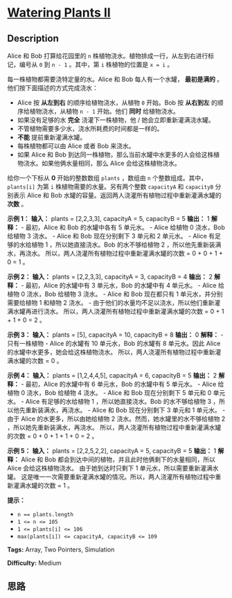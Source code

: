 # [Watering Plants II][title]

## Description

Alice 和 Bob 打算给花园里的 `n` 株植物浇水。植物排成一行，从左到右进行标记，编号从 `0` 到 `n - 1` 。其中，第 `i`
株植物的位置是 `x = i` 。

每一株植物都需要浇特定量的水。Alice 和 Bob 每人有一个水罐， **最初是满的** 。他们按下面描述的方式完成浇水：

  *  Alice 按 **从左到右** 的顺序给植物浇水，从植物 `0` 开始。Bob 按 **从右到左** 的顺序给植物浇水，从植物 `n - 1` 开始。他们 **同时** 给植物浇水。
  * 如果没有足够的水 **完全** 浇灌下一株植物，他 / 她会立即重新灌满浇水罐。
  * 不管植物需要多少水，浇水所耗费的时间都是一样的。
  * **不能** 提前重新灌满水罐。
  * 每株植物都可以由 Alice 或者 Bob 来浇水。
  * 如果 Alice 和 Bob 到达同一株植物，那么当前水罐中水更多的人会给这株植物浇水。如果他俩水量相同，那么 Alice 会给这株植物浇水。

给你一个下标从 **0** 开始的整数数组 `plants` ，数组由 `n` 个整数组成。其中，`plants[i]` 为第 `i`
株植物需要的水量。另有两个整数 `capacityA` 和 `capacityB` 分别表示 Alice 和 Bob
水罐的容量。返回两人浇灌所有植物过程中重新灌满水罐的 **次数** 。



**示例 1：**
            **输入：** plants = [2,2,3,3], capacityA = 5, capacityB = 5    **输出：** 1    **解释：**    - 最初，Alice 和 Bob 的水罐中各有 5 单元水。    - Alice 给植物 0 浇水，Bob 给植物 3 浇水。    - Alice 和 Bob 现在分别剩下 3 单元和 2 单元水。    - Alice 有足够的水给植物 1 ，所以她直接浇水。Bob 的水不够给植物 2 ，所以他先重新装满水，再浇水。    所以，两人浇灌所有植物过程中重新灌满水罐的次数 = 0 + 0 + 1 + 0 = 1 。

**示例 2：**
            **输入：** plants = [2,2,3,3], capacityA = 3, capacityB = 4    **输出：** 2    **解释：**    - 最初，Alice 的水罐中有 3 单元水，Bob 的水罐中有 4 单元水。    - Alice 给植物 0 浇水，Bob 给植物 3 浇水。    - Alice 和 Bob 现在都只有 1 单元水，并分别需要给植物 1 和植物 2 浇水。    - 由于他们的水量均不足以浇水，所以他们重新灌满水罐再进行浇水。    所以，两人浇灌所有植物过程中重新灌满水罐的次数 = 0 + 1 + 1 + 0 = 2 。

**示例 3：**
            **输入：** plants = [5], capacityA = 10, capacityB = 8    **输出：** 0    **解释：**    - 只有一株植物    - Alice 的水罐有 10 单元水，Bob 的水罐有 8 单元水。因此 Alice 的水罐中水更多，她会给这株植物浇水。    所以，两人浇灌所有植物过程中重新灌满水罐的次数 = 0 。

**示例 4：**
            **输入：** plants = [1,2,4,4,5], capacityA = 6, capacityB = 5    **输出：** 2    **解释：**    - 最初，Alice 的水罐中有 6 单元水，Bob 的水罐中有 5 单元水。    - Alice 给植物 0 浇水，Bob 给植物 4 浇水。    - Alice 和 Bob 现在分别剩下 5 单元和 0 单元水。    - Alice 有足够的水给植物 1 ，所以她直接浇水。Bob 的水不够给植物 3 ，所以他先重新装满水，再浇水。    - Alice 和 Bob 现在分别剩下 3 单元和 1 单元水。    - 由于 Alice 的水更多，所以由她给植物 2 浇水。然而，她水罐里的水不够给植物 2 ，所以她先重新装满水，再浇水。     所以，两人浇灌所有植物过程中重新灌满水罐的次数 = 0 + 0 + 1 + 1 + 0 = 2 。

**示例 5：**
            **输入：** plants = [2,2,5,2,2], capacityA = 5, capacityB = 5    **输出：** 1    **解释：**    Alice 和 Bob 都会到达中间的植物，并且此时他俩剩下的水量相同，所以 Alice 会给这株植物浇水。    由于她到达时只剩下 1 单元水，所以需要重新灌满水罐。    这是唯一一次需要重新灌满水罐的情况。所以，两人浇灌所有植物过程中重新灌满水罐的次数 = 1 。    



**提示：**

  * `n == plants.length`
  * `1 <= n <= 105`
  * `1 <= plants[i] <= 106`
  * `max(plants[i]) <= capacityA, capacityB <= 109`


**Tags:** Array, Two Pointers, Simulation

**Difficulty:** Medium

## 思路

[title]: https://leetcode-cn.com/problems/watering-plants-ii
